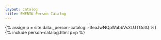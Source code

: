 ```yaml
---
layout: catalog
title: SWERIK Person Catalog
---
```

{% assign p = site.data._person-catalog.i-3eaJwNQpWabbVs3LUTGotQ %}
{% include person-catalog.html p=p %}

